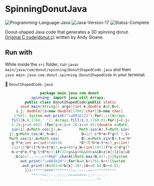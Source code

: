 # SpinningDonutJava

![Programming-Language-Java](https://img.shields.io/badge/Programming_Language-Java-brown.svg)
![Java-Version-17](https://img.shields.io/badge/Java_Version-17-blue.svg)
![Status-Complete](https://img.shields.io/badge/Status-Complete-green.svg)

Donut-shaped Java code that generates a 3D spinning donut.\
[Original C code(donut.c)](https://www.a1k0n.net/2011/07/20/donut-math.html) written by Andy Sloane.

## Run with

While inside the `src` folder, run `javac main/java/com/donut/spinning/DonutShapedCode.java` and then \
`java main.java.com.donut.spinning.DonutShapedCode` in your terminal.

🍩 `DonutShapedCode.java`

```java
                package main.java.com.donut
           .spinning; import java.util.Arrays;
         public class DonutShapedCode{public static
       void main(String[] args){int k;double A=0,B=0,
     i,j; double[]z=new double[1760];char[]b=new char[
    1760]; System.out.print("\u001b[2J");for(;;){Arrays.
   fill(b,0,1760,' '); Arrays.fill(z,0,1760,0);for(j=0;j<
   6.28;j+=0.002) {for(i=0;i<6.28;i+=0.05){double c=Math.
   sin(i),d=Math.cos(j),e=        Math.sin(A),f=Math.sin(
  j),g=Math.cos(A),h=d+2,          D=1/( c*h*e+f*g+5 ),l=
  Math.cos(i),m=Math.cos(          B),n=Math.sin(B),t=c*h*
   g-f*e;int x=(int)(40+30        *D*(l*h*m-t*n)),y=(int)
   (12+15*D*(l*h*n+t*m)),o=x+80*y,N=(int)(8*((f*e-c*d*g)*
   m-c*d*e-f*g-l*d*n));if(22>y&&y>0&&80>x&&D>z[o]){z[o]=D
    ;b[o]=".,-~:;=!*#&@".charAt(Math.max(N,0));}}}System
      .out.print("\u001b[H");for(k=0;k<1761;k++){System
       .out.print((k%80)>0?b[k]:10);}A+=0.04;B+=0.02;
         }}}/*****####*******!!=;:~~::==!!!********
            **!!!==::-.,~~;;;========;;;~-...,-
                -.........................*/
```
